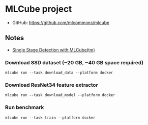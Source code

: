 ﻿# MLCube project

* GitHub: https://github.com/mlcommons/mlcube

## Notes 
* [Single Stage Detection with MLCube(tm)](https://github.com/mlcommons/training/pull/465)
   
### Download SSD dataset (~20 GB, ~40 GB space required)
```
mlcube run --task download_data --platform docker
```

### Download ResNet34 feature extractor
```
mlcube run --task download_model --platform docker
```

### Run benchmark
```
mlcube run --task train --platform docker
```

